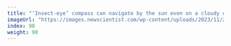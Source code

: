 ```yaml
---
title: "‘Insect-eye’ compass can navigate by the sun even on a cloudy day"
imageUrl: "https://images.newscientist.com/wp-content/uploads/2023/11/27142057/SEI_181090253.jpg?width=600"
index: 90
weight: 90
---
```

